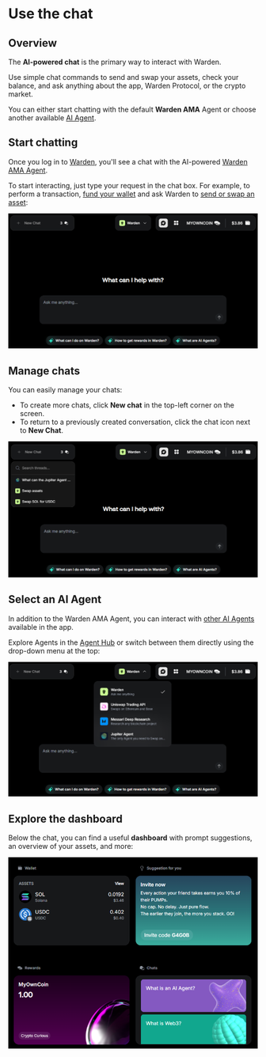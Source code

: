 ﻿---
sidebar_position: 3
---

# Use the chat

## Overview

The **AI-powered chat** is the primary way to interact with Warden.

Use simple chat commands to send and swap your assets, check your balance, and ask anything about the app, Warden Protocol, or the crypto market.

You can either start chatting with the default **Warden AMA** Agent or choose another available [AI Agent](explore-ai-agents).

## Start chatting

Once you log in to [Warden](https://app.wardenprotocol.org), you'll see a chat with the AI-powered [Warden AMA Agent](explore-ai-agents#warden-ama-agent). 

To start interacting, just type your request in the chat box. For example, to perform a transaction, [fund your wallet](manage-assets#deposit-assets) and ask Warden to [send or swap an asset](manage-assets#send-or-swap-assets):

![Ask the Warden AMA Agent to swap an asset](../../static/img/warden-app/use-the-chat-1.png)

## Manage chats

You can easily manage your chats:

- To create more chats, click **New chat** in the top-left corner on the screen.
- To return to a previously created conversation, click the chat icon next to **New Chat**.

![Manage AI chats in Warden](../../static/img/warden-app/use-the-chat-2.png)

## Select an AI Agent

In addition to the Warden AMA Agent, you can interact with [other AI Agents](explore-ai-agents#uniswap-trading-api) available in the app.

Explore Agents in the [Agent Hub](explore-ai-agents#access-agents) or switch between them directly using the drop-down menu at the top:

![Manage AI chats in Warden](../../static/img/warden-app/use-the-chat-3.png)

## Explore the dashboard

Below the chat, you can find a useful **dashboard** with prompt suggestions, an overview of your assets, and more:

![The dashboard on the chat screen in Warden](../../static/img/warden-app/use-the-chat-4.png)
